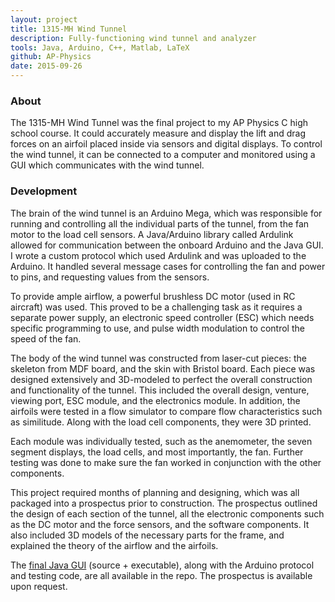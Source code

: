 ```yaml
---
layout: project
title: 1315-MH Wind Tunnel
description: Fully-functioning wind tunnel and analyzer
tools: Java, Arduino, C++, Matlab, LaTeX
github: AP-Physics
date: 2015-09-26
---
```


### About

The 1315-MH Wind Tunnel was the final project to my AP Physics C high school course. It could accurately measure and display the lift and drag forces on an airfoil placed inside via sensors and digital displays. To control the wind tunnel, it can be connected to a computer and monitored using a GUI which communicates with the wind tunnel.

### Development

The brain of the wind tunnel is an Arduino Mega, which was responsible for running and controlling all the individual parts of the tunnel, from the fan motor to the load cell sensors. A Java/Arduino library called Ardulink allowed for communication between the onboard Arduino and the Java GUI. I wrote a custom protocol which used Ardulink and was uploaded to the Arduino. It handled several message cases for controlling the fan and power to pins, and requesting values from the sensors.

To provide ample airflow, a powerful brushless DC motor (used in RC aircraft) was used. This proved to be a challenging task as it requires a separate power supply, an electronic speed controller (ESC) which needs specific programming to use, and pulse width modulation to control the speed of the fan.

The body of the wind tunnel was constructed from laser-cut pieces: the skeleton from MDF board, and the skin with Bristol board. Each piece was designed extensively and 3D-modeled to perfect the overall construction and functionality of the tunnel. This included the overall design, venture, viewing port, ESC module, and the electronics module. In addition, the airfoils were tested in a flow simulator to compare flow characteristics such as similitude. Along with the load cell components, they were 3D printed.

Each module was individually tested, such as the anemometer, the seven segment displays, the load cells, and most importantly, the fan. Further testing was done to make sure the fan worked in conjunction with the other components.

This project required months of planning and designing, which was all packaged into a prospectus prior to construction. The prospectus outlined the design of each section of the tunnel, all the electronic components such as the DC motor and the force sensors, and the software components. It also included 3D models of the necessary parts for the frame, and explained the theory of the airflow and the airfoils.

The [final Java GUI](https://github.com/LenKagamine/AP-Physics/tree/master/Summative) (source + executable), along with the Arduino protocol and testing code, are all available in the repo. The prospectus is available upon request.
